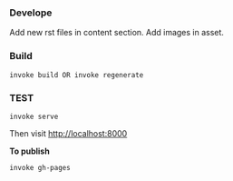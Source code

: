 ### Develope

Add new rst files in content section.
Add images in asset.

### Build

    invoke build OR invoke regenerate

### TEST

    invoke serve

Then visit [http://localhost:8000](http://localhost:8000)

**To publish**

    invoke gh-pages